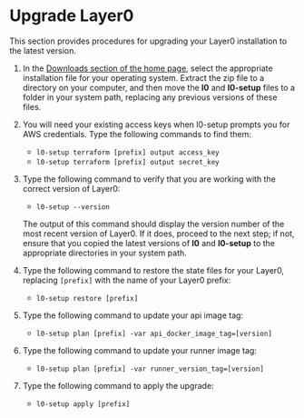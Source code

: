 # Upgrade Layer0

This section provides procedures for upgrading your Layer0 installation to the latest version.

1. In the [Downloads section of the home page](/index.html#download), select the appropriate installation file for your operating system. Extract the zip file to a directory on your computer, and then move the **l0** and **l0-setup** files to a folder in your system path, replacing any previous versions of these files.

2. You will need your existing access keys when l0-setup prompts you for AWS credentials. Type the following commands to find them:

    - `l0-setup terraform [prefix] output access_key`
    - `l0-setup terraform [prefix] output secret_key`

3. Type the following command to verify that you are working with the correct version of Layer0:

    - `l0-setup --version`

    The output of this command should display the version number of the most recent version of Layer0. If it does, proceed to the next step; if not, ensure that you copied the latest versions of **l0** and **l0-setup** to the appropriate directories in your system path.

4. Type the following command to restore the state files for your Layer0, replacing `[prefix]` with the name of your Layer0 prefix:

    - `l0-setup restore [prefix]`

5. Type the following command to update your api image tag:

    - `l0-setup plan [prefix] -var api_docker_image_tag=[version]`

6. Type the following command to update your runner image tag:

    - `l0-setup plan [prefix] -var runner_version_tag=[version]`

7. Type the following command to apply the upgrade:

    - `l0-setup apply [prefix]`
